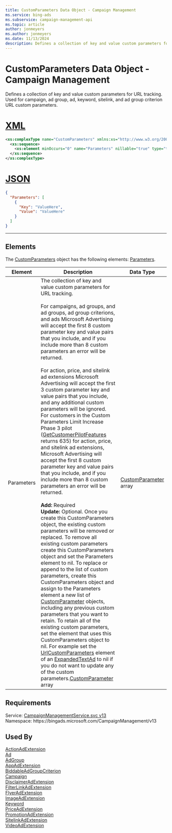 ```yaml
---
title: CustomParameters Data Object - Campaign Management
ms.service: bing-ads
ms.subservice: campaign-management-api
ms.topic: article
author: jonmeyers
ms.author: jonmeyers
ms.date: 11/13/2024
description: Defines a collection of key and value custom parameters for URL tracking.
---
```

# CustomParameters Data Object - Campaign Management
Defines a collection of key and value custom parameters for URL tracking. Used for campaign, ad group, ad, keyword, sitelink, and ad group criterion URL custom parameters.

# [XML](#tab/xml)

```xml
<xs:complexType name="CustomParameters" xmlns:xs="http://www.w3.org/2001/XMLSchema">
  <xs:sequence>
    <xs:element minOccurs="0" name="Parameters" nillable="true" type="tns:ArrayOfCustomParameter" />
  </xs:sequence>
</xs:complexType>
```

# [JSON](#tab/json)

```json
{
  "Parameters": [
    {
      "Key": "ValueHere",
      "Value": "ValueHere"
    }
  ]
}
```

-----

## <a name="elements"></a>Elements

The [CustomParameters](customparameters.md) object has the following elements: [Parameters](#parameters).

|Element|Description|Data Type|
|-----------|---------------|-------------|
|<a name="parameters"></a>Parameters|The collection of key and value custom parameters for URL tracking.<br/><br/>For campaigns, ad groups, and ad groups, ad group criterions, and ads Microsoft Advertising will accept the first 8 custom parameter key and value pairs that you include, and if you include more than 8 custom parameters an error will be returned.<br/><br/>For action, price, and sitelink ad extensions Microsoft Advertising will accept the first 3 custom parameter key and value pairs that you include, and any additional custom parameters will be ignored. For customers in the Custom Parameters Limit Increase Phase 3 pilot ([GetCustomerPilotFeatures](../customer-management-service/getcustomerpilotfeatures.md) returns 635) for action, price, and sitelink ad extensions, Microsoft Advertising will accept the first 8 custom parameter key and value pairs that you include, and if you include more than 8 custom parameters an error will be returned.<br/><br/>**Add:** Required<br/>**Update:** Optional. Once you create this CustomParameters object, the existing custom parameters will be removed or replaced. To remove all existing custom parameters create this CustomParameters object and set the Parameters element to nil. To replace or append to the list of custom parameters, create this CustomParameters object and assign to the Parameters element a new list of [CustomParameter](customparameter.md) objects, including any previous custom parameters that you want to retain. To retain all of the existing custom parameters, set the element that uses this CustomParameters object to nil. For example set the [UrlCustomParameters](expandedtextad.md#urlcustomparameters) element of an [ExpandedTextAd](expandedtextad.md) to nil if you do not want to update any of the custom parameters.[CustomParameter](customparameter.md) array|[CustomParameter](customparameter.md) array|

## Requirements
Service: [CampaignManagementService.svc v13](https://campaign.api.bingads.microsoft.com/Api/Advertiser/CampaignManagement/v13/CampaignManagementService.svc)  
Namespace: https\://bingads.microsoft.com/CampaignManagement/v13  

## Used By
[ActionAdExtension](actionadextension.md)  
[Ad](ad.md)  
[AdGroup](adgroup.md)  
[AppAdExtension](appadextension.md)  
[BiddableAdGroupCriterion](biddableadgroupcriterion.md)  
[Campaign](campaign.md)  
[DisclaimerAdExtension](disclaimeradextension.md)  
[FilterLinkAdExtension](filterlinkadextension.md)  
[FlyerAdExtension](flyeradextension.md)  
[ImageAdExtension](imageadextension.md)  
[Keyword](keyword.md)  
[PriceAdExtension](priceadextension.md)  
[PromotionAdExtension](promotionadextension.md)  
[SitelinkAdExtension](sitelinkadextension.md)  
[VideoAdExtension](videoadextension.md)  
